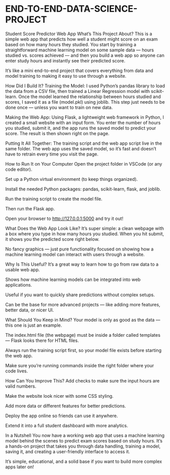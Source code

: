 # END-TO-END-DATA-SCIENCE-PROJECT
Student Score Predictor Web App
What’s This Project About?
This is a simple web app that predicts how well a student might score on an exam based on how many hours they studied. You start by training a straightforward machine learning model on some sample data — hours studied vs. scores achieved — and then you build a web app so anyone can enter study hours and instantly see their predicted score.

It’s like a mini end-to-end project that covers everything from data and model training to making it easy to use through a website.

How Did I Build It?
Training the Model:
I used Python’s pandas library to load the data from a CSV file, then trained a Linear Regression model with scikit-learn. Once the model learned the relationship between hours studied and scores, I saved it as a file (model.pkl) using joblib. This step just needs to be done once — unless you want to train on new data.

Making the Web App:
Using Flask, a lightweight web framework in Python, I created a small website with an input form. You enter the number of hours you studied, submit it, and the app runs the saved model to predict your score. The result is then shown right on the page.

Putting It All Together:
The training script and the web app script live in the same folder. The web app uses the saved model, so it’s fast and doesn’t have to retrain every time you visit the page.

How to Run It on Your Computer
Open the project folder in VSCode (or any code editor).

Set up a Python virtual environment (to keep things organized).

Install the needed Python packages: pandas, scikit-learn, flask, and joblib.

Run the training script to create the model file.

Then run the Flask app.

Open your browser to http://127.0.0.1:5000 and try it out!

What Does the Web App Look Like?
It’s super simple: a clean webpage with a box where you type in how many hours you studied. When you hit submit, it shows you the predicted score right below.

No fancy graphics — just pure functionality focused on showing how a machine learning model can interact with users through a website.

Why Is This Useful?
It’s a great way to learn how to go from raw data to a usable web app.

Shows how machine learning models can be integrated into web applications.

Useful if you want to quickly share predictions without complex setups.

Can be the base for more advanced projects — like adding more features, better data, or nicer UI.

What Should You Keep in Mind?
Your model is only as good as the data — this one is just an example.

The index.html file (the webpage) must be inside a folder called templates — Flask looks there for HTML files.

Always run the training script first, so your model file exists before starting the web app.

Make sure you’re running commands inside the right folder where your code lives.

How Can You Improve This?
Add checks to make sure the input hours are valid numbers.

Make the website look nicer with some CSS styling.

Add more data or different features for better predictions.

Deploy the app online so friends can use it anywhere.

Extend it into a full student dashboard with more analytics.

In a Nutshell
You now have a working web app that uses a machine learning model behind the scenes to predict exam scores based on study hours. It’s a hands-on project that takes you through data handling, training a model, saving it, and creating a user-friendly interface to access it.

It’s simple, educational, and a solid base if you want to build more complex apps later on!
